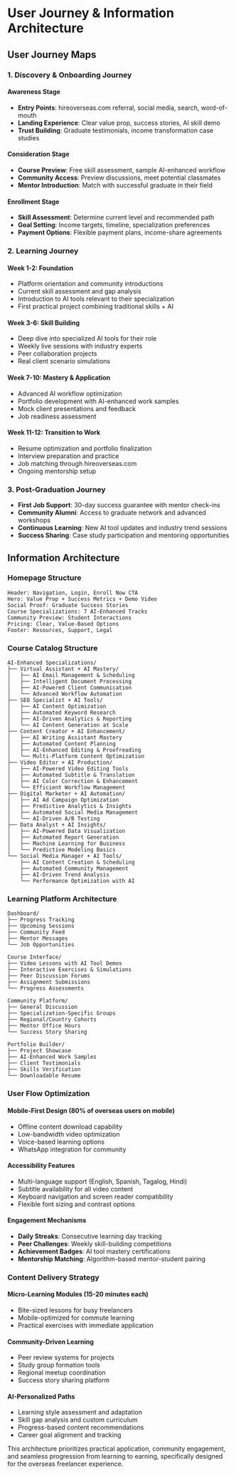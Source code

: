 # User Journey & Information Architecture

## User Journey Maps

### 1. **Discovery & Onboarding Journey**

#### **Awareness Stage**
- **Entry Points**: hireoverseas.com referral, social media, search, word-of-mouth
- **Landing Experience**: Clear value prop, success stories, AI skill demo
- **Trust Building**: Graduate testimonials, income transformation case studies

#### **Consideration Stage**
- **Course Preview**: Free skill assessment, sample AI-enhanced workflow
- **Community Access**: Preview discussions, meet potential classmates
- **Mentor Introduction**: Match with successful graduate in their field

#### **Enrollment Stage**
- **Skill Assessment**: Determine current level and recommended path
- **Goal Setting**: Income targets, timeline, specialization preferences
- **Payment Options**: Flexible payment plans, income-share agreements

### 2. **Learning Journey**

#### **Week 1-2: Foundation**
- Platform orientation and community introductions
- Current skill assessment and gap analysis
- Introduction to AI tools relevant to their specialization
- First practical project combining traditional skills + AI

#### **Week 3-6: Skill Building**
- Deep dive into specialized AI tools for their role
- Weekly live sessions with industry experts
- Peer collaboration projects
- Real client scenario simulations

#### **Week 7-10: Mastery & Application**
- Advanced AI workflow optimization
- Portfolio development with AI-enhanced work samples
- Mock client presentations and feedback
- Job readiness assessment

#### **Week 11-12: Transition to Work**
- Resume optimization and portfolio finalization
- Interview preparation and practice
- Job matching through hireoverseas.com
- Ongoing mentorship setup

### 3. **Post-Graduation Journey**
- **First Job Support**: 30-day success guarantee with mentor check-ins
- **Community Alumni**: Access to graduate network and advanced workshops
- **Continuous Learning**: New AI tool updates and industry trend sessions
- **Success Sharing**: Case study participation and mentoring opportunities

## Information Architecture

### **Homepage Structure**
```
Header: Navigation, Login, Enroll Now CTA
Hero: Value Prop + Success Metrics + Demo Video
Social Proof: Graduate Success Stories
Course Specializations: 7 AI-Enhanced Tracks
Community Preview: Student Interactions
Pricing: Clear, Value-Based Options
Footer: Resources, Support, Legal
```

### **Course Catalog Structure**
```
AI-Enhanced Specializations/
├── Virtual Assistant + AI Mastery/
│   ├── AI Email Management & Scheduling
│   ├── Intelligent Document Processing
│   ├── AI-Powered Client Communication
│   └── Advanced Workflow Automation
├── SEO Specialist + AI Tools/
│   ├── AI Content Optimization
│   ├── Automated Keyword Research
│   ├── AI-Driven Analytics & Reporting
│   └── AI Content Generation at Scale
├── Content Creator + AI Enhancement/
│   ├── AI Writing Assistant Mastery
│   ├── Automated Content Planning
│   ├── AI-Enhanced Editing & Proofreading
│   └── Multi-Platform Content Optimization
├── Video Editor + AI Production/
│   ├── AI-Powered Video Editing Tools
│   ├── Automated Subtitle & Translation
│   ├── AI Color Correction & Enhancement
│   └── Efficient Workflow Management
├── Digital Marketer + AI Automation/
│   ├── AI Ad Campaign Optimization
│   ├── Predictive Analytics & Insights
│   ├── Automated Social Media Management
│   └── AI-Driven A/B Testing
├── Data Analyst + AI Insights/
│   ├── AI-Powered Data Visualization
│   ├── Automated Report Generation
│   ├── Machine Learning for Business
│   └── Predictive Modeling Basics
└── Social Media Manager + AI Tools/
    ├── AI Content Creation & Scheduling
    ├── Automated Community Management
    ├── AI-Driven Trend Analysis
    └── Performance Optimization with AI
```

### **Learning Platform Architecture**
```
Dashboard/
├── Progress Tracking
├── Upcoming Sessions
├── Community Feed
├── Mentor Messages
└── Job Opportunities

Course Interface/
├── Video Lessons with AI Tool Demos
├── Interactive Exercises & Simulations
├── Peer Discussion Forums
├── Assignment Submissions
└── Progress Assessments

Community Platform/
├── General Discussion
├── Specialization-Specific Groups
├── Regional/Country Cohorts
├── Mentor Office Hours
└── Success Story Sharing

Portfolio Builder/
├── Project Showcase
├── AI-Enhanced Work Samples
├── Client Testimonials
├── Skills Verification
└── Downloadable Resume
```

### **User Flow Optimization**

#### **Mobile-First Design** (80% of overseas users on mobile)
- Offline content download capability
- Low-bandwidth video optimization
- Voice-based learning options
- WhatsApp integration for community

#### **Accessibility Features**
- Multi-language support (English, Spanish, Tagalog, Hindi)
- Subtitle availability for all video content
- Keyboard navigation and screen reader compatibility
- Flexible font sizing and contrast options

#### **Engagement Mechanisms**
- **Daily Streaks**: Consecutive learning day tracking
- **Peer Challenges**: Weekly skill-building competitions
- **Achievement Badges**: AI tool mastery certifications
- **Mentorship Matching**: Algorithm-based mentor-student pairing

### **Content Delivery Strategy**

#### **Micro-Learning Modules** (15-20 minutes each)
- Bite-sized lessons for busy freelancers
- Mobile-optimized for commute learning
- Practical exercises with immediate application

#### **Community-Driven Learning**
- Peer review systems for projects
- Study group formation tools
- Regional meetup coordination
- Success story sharing platform

#### **AI-Personalized Paths**
- Learning style assessment and adaptation
- Skill gap analysis and custom curriculum
- Progress-based content recommendations
- Career goal alignment and tracking

This architecture prioritizes practical application, community engagement, and seamless progression from learning to earning, specifically designed for the overseas freelancer experience.